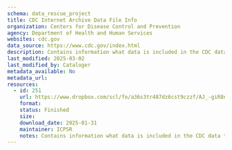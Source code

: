 ```yaml
---
schema: data_rescue_project 
title: CDC Internet Archive Data File Info
organization: Centers for Disease Control and Prevention
agency: Department of Health and Human Services
websites: cdc.gov
data_source: https://www.cdc.gov/index.html
description: Contains information what data is included in the CDC data torrent available from archive.org including subject tags/keywords.
last_modified: 2025-03-02
last_modified_by: Cataloger
metadata_available: No
metadata_url: 
resources:
  - id: 251
    url: https://www.dropbox.com/scl/fo/a36s3tr487dz6cst9czzf/AJ_-giR8nyPiKVY3meURyG8?rlkey=4loek7y0bdr37ljc2qrof2s32&dl=0
    format: 
    status: Finished
    size: 
    download_date: 2025-01-31
    maintainer: ICPSR
    notes: Contains information what data is included in the CDC data torrent available from archive.org including subject tags/keywords.
---
```

